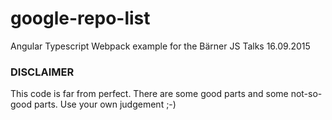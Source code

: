 # google-repo-list
Angular Typescript Webpack example for the Bärner JS Talks 16.09.2015

### DISCLAIMER

This code is far from perfect. There are some good parts and some not-so-good parts. Use your own judgement ;-)
